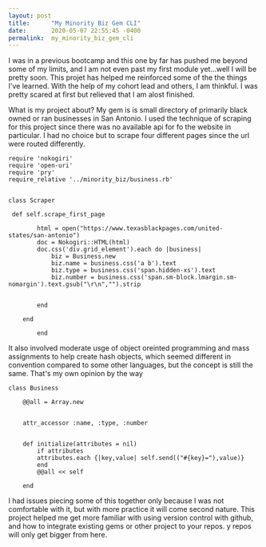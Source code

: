 ```yaml
---
layout: post
title:      "My Minority Biz Gem CLI"
date:       2020-05-07 22:55:45 -0400
permalink:  my_minority_biz_gem_cli
---
```



I was in a previous bootcamp and this one by far has pushed me beyond some of my limits, and I am not even past my first module yet...well I will be pretty soon. This projet has helped me reinforced some of the the things I've learned. With the help of my cohort lead and others, I am thinkful. I was pretty scared at first but relieved that I am alost finished.

What is my project about? My gem is is small directory of primarily black owned or ran businesses in San Antonio. I used the technique of scraping for this project since there was no available api  for fo the website in particular. I had no choice but to scrape four different pages since the url were routed differently.


```
require 'nokogiri'
require 'open-uri'
require 'pry'
require_relative '../minority_biz/business.rb'


class Scraper

 def self.scrape_first_page
        
        html = open("https://www.texasblackpages.com/united-states/san-antonio")
        doc = Nokogiri::HTML(html)
        doc.css('div.grid_element').each do |business|    
            biz = Business.new
            biz.name = business.css('a b').text
            biz.type = business.css('span.hidden-xs').text
            biz.number = business.css('span.sm-block.lmargin.sm-nomargin').text.gsub("\r\n","").strip
            
            
        end 
        
    end
		
		end
```

It also involved moderate usge of object oreinted programming and mass assignments to help create hash objects, which seemed different in convention compared to some other languages, but the concept is still the same. That's my own opinion by the way


```
class Business
    
    @@all = Array.new
    

    attr_accessor :name, :type, :number
    

    def initialize(attributes = nil)
        if attributes
        attributes.each {|key,value| self.send(("#{key}="),value)}
        end
        @@all << self
        
    end

```


I had issues piecing some of this together only because I was not comfortable with it, but with more practice it will come second nature. This project helped me get more familiar with using version control with github, and how to integrate existing gems or other project to your repos. y repos will only get bigger from here.








